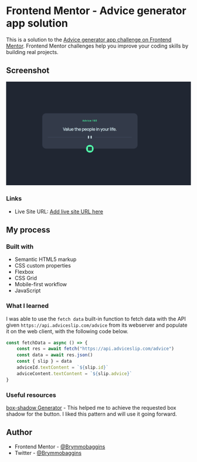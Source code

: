 # Frontend Mentor - Advice generator app solution

This is a solution to the [Advice generator app challenge on Frontend Mentor](https://www.frontendmentor.io/challenges/advice-generator-app-QdUG-13db). Frontend Mentor challenges help you improve your coding skills by building real projects.

## Screenshot

![alt](/images/Screen%20Shot%202022-06-09%20at%204.25.40%20PM.png)

### Links

- Live Site URL: [Add live site URL here](https://your-live-site-url.com)

## My process

### Built with

- Semantic HTML5 markup
- CSS custom properties
- Flexbox
- CSS Grid
- Mobile-first workflow
- JavaScript

### What I learned

I was able to use the `fetch data` built-in function to fetch data with the API given `https://api.adviceslip.com/advice` from its webserver and populate it on the web client, with the following code below.

```js
const fetchData = async () => {
    const res = await fetch("https://api.adviceslip.com/advice")
    const data = await res.json()
    const { slip } = data
    adviceId.textContent = `${slip.id}`
    adviceContent.textContent = `${slip.advice}`
}
```

### Useful resources

[box-shadow Generator](https://cssgenerator.org/) - This helped me to achieve the requested box shadow for the button. I liked this pattern and will use it going forward.

## Author

- Frontend Mentor - [@Brymmobaggins](https://www.frontendmentor.io/profile/Brymmobaggins)
- Twitter - [@Brymmobaggins](https://www.twitter.com/Brymmobaggins)
